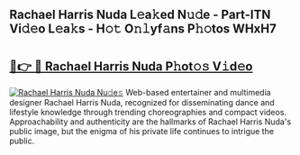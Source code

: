 ## Rachael Harris Nuda L𝚎a𝚔ed N𝚞𝚍e - Part-ITN Vi𝚍𝚎o L𝚎a𝚔s - H𝚘𝚝 O𝚗𝚕yf𝚊ns P𝚑𝚘tos WHxH7

# <h2><a href="http://kf8g4b.oniu.top/?m=Rachael+Harris+Nuda">🔗👉 🔴 Rachael Harris Nuda P𝚑ot𝚘𝚜 V𝚒d𝚎o</a></h2>

[![Rachael Harris Nuda Nu𝚍e𝚜](https://i.imgur.com/0qMVB7G.gif)](http://kf8g4b.oniu.top/?m=Rachael+Harris+Nuda)
Web-based entertainer and multimedia designer Rachael Harris Nuda, recognized for disseminating dance and lifestyle knowledge through trending choreographies and compact videos. Approachability and authenticity are the hallmarks of Rachael Harris Nuda's public image, but the enigma of his private life continues to intrigue the public.  
